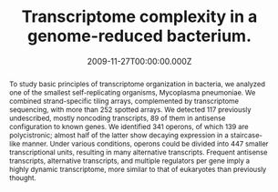 ﻿---
title: Transcriptome complexity in a genome-reduced bacterium.
publication_types: ["2"]
# Author notes (optional)
authors: 
  - Guell M.
  - V. van Noort
  - E. Yus
  - Wei-Hua Chen
  - J. Leigh-Bell
  - K. Michalodimitrakis
  - T. Yamada
  - M. Arumugam


# Author notes (optional)
author_notes: []


publication_short: 
abstract: >-
  To study basic principles of transcriptome organization in bacteria, we analyzed one of the smallest self-replicating organisms, Mycoplasma pneumoniae. We combined strand-specific tiling arrays, complemented by transcriptome sequencing, with more than 252 spotted arrays. We detected 117 previously undescribed, mostly noncoding transcripts, 89 of them in antisense configuration to known genes. We identified 341 operons, of which 139 are polycistronic; almost half of the latter show decaying expression in a staircase-like manner. Under various conditions, operons could be divided into 447 smaller transcriptional units, resulting in many alternative transcripts. Frequent antisense transcripts, alternative transcripts, and multiple regulators per gene imply a highly dynamic transcriptome, more similar to that of eukaryotes than previously thought.


draft: false
featured: ture
tags:
  - Science
slides: null
url_pdf: 
image:
  caption: ""
  focal_point: ""
  preview_only: false
summary: ""
url_dataset: ""
url_project: ""
url_source: ""
url_video: ""

doi: 10.1126/science.1176951
publication: Science
projects: []
date: 2009-11-27T00:00:00.000Z
url_slides: ""
publishDate: 2017-01-01T00:00:00.000Z
url_poster: ""
url_code: ""
---

